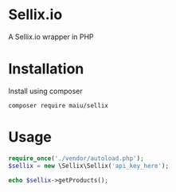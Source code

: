 # Sellix.io
A Sellix.io wrapper in PHP

# Installation
Install using composer
```git
composer require maiu/sellix
```

# Usage

```php
require_once('./vendor/autoload.php');
$sellix = new \Sellix\Sellix('api_key_here');

echo $sellix->getProducts();
```
